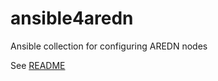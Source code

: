 # ansible4aredn

Ansible collection for configuring AREDN nodes

See [README](https://github.com/kn6plv/ansible4aredn/blob/master/collections/ansible_collections/kn6plv/aredn/README.md)
